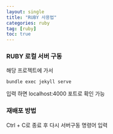 ```yaml
---
layout: single
title: "RUBY 사용법"
categories: ruby
tag: [ruby]
toc: true
---
```


### RUBY 로컬 서버 구동
해당 프로젝트에 가서
```
bundle exec jekyll serve 
```
입력 하면 localhost:4000 포트로 확인 가능

### 재배포 방법
Ctrl + C로 종료 후 다시 서버구동 명령어 입력



